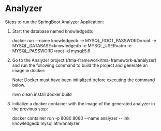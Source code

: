 # Analyzer

Steps to run the SpringBoot Analyzer Application:

1) Start the database named knowledgedb: 

	docker run --name knowledgedb -e MYSQL_ROOT_PASSWORD=root -e MYSQL_DATABASE=knowledgedb -e MYSQL_USER=atm -e MYSQL_PASSWORD=root -d mysql:5.6

2) Go to the Analyzer project (/tma-framework/tma-framework-a/analyzer) and run the following command to build the project 	  and generate an image in docker:

	Note: Docker must have been initialized before executing the command below.

	mvn clean install docker:build

3) Initialize a docker container with the image of the generated analyzer in the previous step:

	docker container run -p 8080:8080 --name analyzer --link knowledgedb:mysql atm/analyzer

